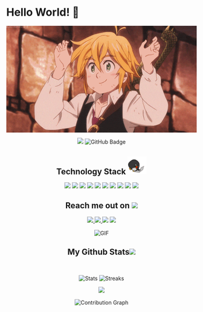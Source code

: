 <!--  https://adiprrassetyo.github.io/portfolio/  -->
# Hello World! 👋

<p align="center">
 <img hight="300" width="700" alt="GIF" align="center" src="https://github.com/adiprrassetyo/adiprrassetyo/blob/main/images/208593.gif">
</p align="center">


<p align="center">
 
  <img src="https://komarev.com/ghpvc/?username=adiprrassetyo">
  <img src="https://img.shields.io/github/followers/adiprrassetyo?label=Followers&style=social" alt="GitHub Badge">

</p>

<h2 align="center">Technology Stack <img src="https://github.com/adiprrassetyo/adiprrassetyo/blob/main/images/laptop.gif" width="50"></h2>

<p align="center">
<img src="https://img.shields.io/badge/Windows-0078D6?style=flat-square&logo=windows&logoColor=white"/>
<img src="https://img.shields.io/badge/python-3670A0?style=flat-square&logo=python&logoColor=ffdd54"/>
<img src="https://img.shields.io/badge/kotlin-%230095D5.svg?style=flat-square&logo=kotlin&logoColor=white"/>
<img src="https://img.shields.io/badge/dart-%230175C2.svg?style=flat-square&logo=dart&logoColor=white"/>
<img src="https://img.shields.io/badge/-HTML5-E34F26?style=flat-square&logo=html5&logoColor=white"/>
<img src="https://img.shields.io/badge/-CSS3-1572B6?style=flat-square&logo=css3"/>
<img src="https://img.shields.io/badge/-Bootstrap-563D7C?style=flat-square&logo=bootstrap"/>
<img src="https://img.shields.io/badge/-Heroku-430098?style=flat-square&logo=heroku"/>
<!--<img src="https://img.shields.io/badge/-JavaScript-black?style=flat-square&logo=javascript"/>
<img src="https://img.shields.io/badge/-Nodejs-black?style=flat-square&logo=Node.js"/>
<img src="https://img.shields.io/badge/-React-black?style=flat-square&logo=react"/>
<img src="https://img.shields.io/badge/-MongoDB-black?style=flat-square&logo=mongodb"/>
<img src="https://img.shields.io/badge/-MySQL-black?style=flat-square&logo=mysql"/>-->
<img src="https://img.shields.io/badge/-Git-black?style=flat-square&logo=git"/>
<img src="https://img.shields.io/badge/-GitHub-black?style=flat-square&logo=github"/>
</p>

<h2 align="center">Reach me out on <img src="https://media0.giphy.com/media/jqNPzdTTxQfOgOqpO4/source.gif" width="50"></h2>

<p align="center">
<a href="mailto: adiprstyo11@gmail.com">
 <img src="https://img.shields.io/badge/-adiprrassetyo-c14438?style=flat-square&logo=Gmail&logoColor=white&link=mailto:adiprstyo11@gmail.com"/>
</a>
<a href="https://www.linkedin.com/in/adiprrassetyo/">
 <img src="https://img.shields.io/badge/-adiprrassetyo-blue?style=flat-square&logo=Linkedin&logoColor=white&link=https://www.linkedin.com/in/adiprrassetyo"/>
</a>
<a href"https://www.instagram.com/adiprrassetyo/">
 <img src="https://img.shields.io/badge/Adi Prasetyo-%23E4405F.svg?style=for-square&logo=Instagram&logoColor=white&link=https://www.instagram.com/adiprrassetyo/"/> 
</a>
 <a href="https://twitter.com/adiprrassetyo">
 <img src="https://img.shields.io/badge/-adiprrassetyo-blue?style=flat-square&logo=twitter&logoColor=white&link=https://twitter.com/adiprrassetyo"/>
</a>
</p>

<div align="center">
<img hight="300" width="700" alt="GIF" align="center" src="https://i.pinimg.com/originals/d1/d6/c0/d1d6c0fe9c91839b97e361387b505b97.gif"/>
</div>

<h2 align="center">
  My Github Stats<img src="https://media.giphy.com/media/VgCDAzcKvsR6OM0uWg/giphy.gif" width="50">
</h2>
 
<br>

<p align="center">
    <img src="https://github-readme-stats.vercel.app/api?username=adiprrassetyo&count_private=true&include_all_commits=true&show_icons=true&hide_border=true&bg_color=161B22&text_color=c9d1d9&title_color=50a6ff&icon_color=3572a5" alt="Stats" width="400px">
    <img src="http://github-readme-streak-stats.herokuapp.com?user=adiprrassetyo&theme=dark&hide_border=true&background=161B22&ring=50A6FF&fire=FF9022&currStreakLabel=FFFFFF" alt="Streaks" width="400px">
</p>

<p align="center">
  <img src="https://github-readme-stats.vercel.app/api/top-langs/?username=adiprrassetyo&langs_count=8&layout=compact&hide_border=true&bg_color=161B22&text_color=c9d1d9&title_color=50a6ff&icon_color=3572a5&card_width=445"/>
</p>

<p align="center"><img src="https://activity-graph.herokuapp.com/graph?username=adiprrassetyo&theme=react-dark&bg_color=20232a&hide_border=true" alt="Contribution Graph"></p>

